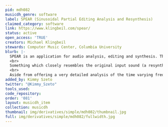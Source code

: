 ```yaml
---
pid: mdh082
musicdh_genre: software
label: SPEAR (Sinusoidal Partial Editing Analysis and Resynthesis)
claimed_category: software
link: https://www.klingbeil.com/spear/
status: active
open_access: 'TRUE'
creators: Michael Klingbeil
stewards: Computer Music Center, Columbia University
blurb: |-
  SPEAR is an application for audio analysis, editing and synthesis. The analysis procedure (which is based on the traditional McAulay-Quatieri technique) attempts to represent a sound with many individual sinusoidal tracks (partials), each corresponding to a single sinusoidal wave with time varying frequency and amplitude.
  <br>
  Something which closely resembles the original input sound (a resynthesis) can be generated by computing and adding all of the individual time varying sinusoidal waves together. In almost all cases the resynthesis will not be exactly identical to the original sound (although it is possible to get very close).
  <br>
  Aside from offering a very detailed analysis of the time varying frequency content of a sound, a sinusoidal model offers a great deal of flexibility for editing and manipulation. SPEAR supports flexible selection and immediate manipulation of analysis data, cut and paste, and unlimited undo/redo. Hundreds of simultaneous partials can be synthesized in real-time and documents may contain thousands of individual partials dispersed in time. SPEAR also supports a variety of standard file formats for the import and export of analysis data.
added_by: Kimmy Szeto
twitter: "@Kimmy_Szeto"
tools_used: 
code_repository: 
order: '081'
layout: musicdh_item
collection: musicdh
thumbnail: img/derivatives/simple/mdh082/thumbnail.jpg
full: img/derivatives/simple/mdh082/fullwidth.jpg
---
```

